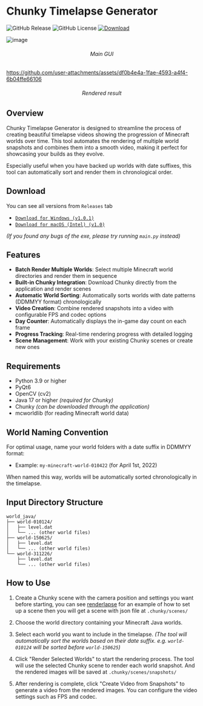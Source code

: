 # Chunky Timelapse Generator

<p>
  <img alt="GitHub Release" src="https://img.shields.io/github/v/release/ATOMIC09/chunky-timelapse">
  <img alt="GitHub License" src="https://img.shields.io/github/license/ATOMIC09/chunky-timelapse">
  <a href="https://github.com/ATOMIC09/chunky-timelapse/tags">
      <img alt="Download" src="https://img.shields.io/github/downloads/ATOMIC09/chunky-timelapse/total" />
  </a>
</p>

![image](https://github.com/user-attachments/assets/bd76cc3a-fe17-4b46-b684-d9df44a58ede)
<h6 align="center"><i>Main GUI</i></h6>

https://github.com/user-attachments/assets/df0b4e4a-1fae-4593-a4f4-6b04ffe66106
<h6 align="center"><i>Rendered result</i></h6>

## Overview

Chunky Timelapse Generator is designed to streamline the process of creating beautiful timelapse videos showing the progression of Minecraft worlds over time. This tool automates the rendering of multiple world snapshots and combines them into a smooth video, making it perfect for showcasing your builds as they evolve.

Especially useful when you have backed up worlds with date suffixes, this tool can automatically sort and render them in chronological order.

## Download
You can see all versions from `Releases` tab
- [`Download for Windows (v1.0.1)`](https://github.com/ATOMIC09/chunky-timelapse/releases/download/v1.0.1/ChunkyTimelapse-1.0.1-windows-x86_64.exe)
- [`Download for macOS (Intel) (v1.0)`](https://github.com/ATOMIC09/chunky-timelapse/releases/download/v1.0/ChunkyTimelapse-1.0-macintel-x86_64.dmg)

*(If you found any bugs of the exe, please try running `main.py` instead)*

## Features

- **Batch Render Multiple Worlds**: Select multiple Minecraft world directories and render them in sequence
- **Built-in Chunky Integration**: Download Chunky directly from the application and render scenes
- **Automatic World Sorting**: Automatically sorts worlds with date patterns (DDMMYY format) chronologically
- **Video Creation**: Combine rendered snapshots into a video with configurable FPS and codec options
- **Day Counter**: Automatically displays the in-game day count on each frame
- **Progress Tracking**: Real-time rendering progress with detailed logging
- **Scene Management**: Work with your existing Chunky scenes or create new ones

## Requirements

- Python 3.9 or higher
- PyQt6
- OpenCV (cv2)
- Java 17 or higher *(required for Chunky)*
- Chunky *(can be downloaded through the application)*
- mcworldlib (for reading Minecraft world data)

## World Naming Convention

For optimal usage, name your world folders with a date suffix in DDMMYY format:
- Example: `my-minecraft-world-010422` (for April 1st, 2022)

When named this way, worlds will be automatically sorted chronologically in the timelapse.

## Input Directory Structure
```
world_java/
├── world-010124/
│   ├── level.dat
│   └── ... (other world files)
├── world-150625/
│   ├── level.dat
│   └── ... (other world files)
└── world-311226/
    ├── level.dat
    └── ... (other world files)
```

## How to Use

1. Create a Chunky scene with the camera position and settings you want before starting, you can see [renderlapse](https://github.com/moon44432/renderlapse?tab=readme-ov-file#preparing-json-file-requires-chunky) for an example of how to set up a scene then you will get a scene with json file at `.chunky/scenes/`

2. Choose the world directory containing your Minecraft Java worlds.

3. Select each world you want to include in the timelapse.
*(The tool will automatically sort the worlds based on their date suffix. e.g. `world-010124` will be sorted before `world-150625`)*

4. Click "Render Selected Worlds" to start the rendering process. The tool will use the selected Chunky scene to render each world snapshot. And the rendered images will be saved at `.chunky/scenes/snapshots/`

5. After rendering is complete, click "Create Video from Snapshots" to generate a video from the rendered images. You can configure the video settings such as FPS and codec.
